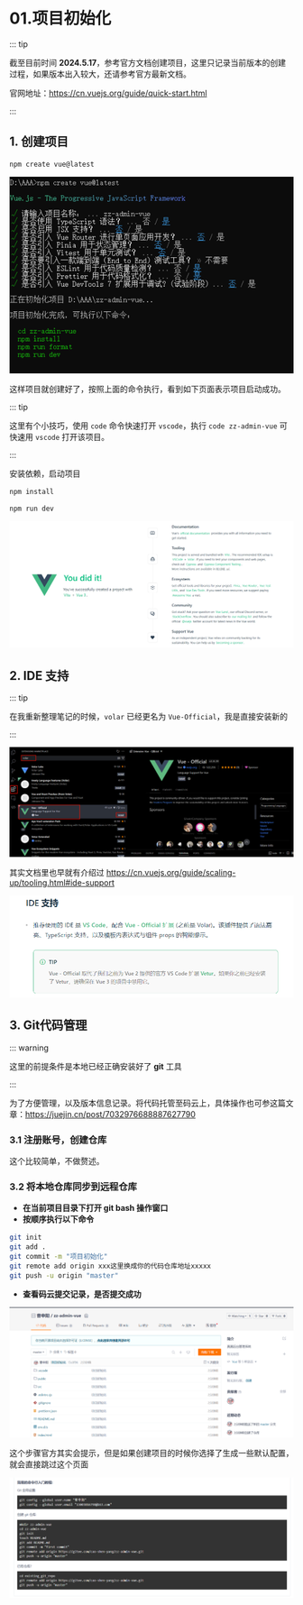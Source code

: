 # 01.项目初始化

::: tip

截至目前时间 **2024.5.17**，参考官方文档创建项目，这里只记录当前版本的创建过程，如果版本出入较大，还请参考官方最新文档。

官网地址：https://cn.vuejs.org/guide/quick-start.html

:::

## 1. 创建项目

```bash
npm create vue@latest
```

![image-20240517143053744](images/image-20240517143053744.png)

这样项目就创建好了，按照上面的命令执行，看到如下页面表示项目启动成功。

::: tip

这里有个小技巧，使用 `code` 命令快速打开 `vscode`，执行 `code zz-admin-vue` 可快速用 `vscode` 打开该项目。

:::

安装依赖，启动项目

```bash
npm install
```

```bash
npm run dev
```

![image-20240517143711206](images/image-20240517143711206.png)



## 2. IDE 支持

::: tip

在我重新整理笔记的时候，`volar` 已经更名为 `Vue-Official`，我是直接安装新的

:::

![image-20240517144404782](images/image-20240517144404782.png)

其实文档里也早就有介绍过 https://cn.vuejs.org/guide/scaling-up/tooling.html#ide-support

![image-20240517145829689](images/image-20240517145829689.png)

## 3. Git代码管理

::: warning

这里的前提条件是本地已经正确安装好了 **git** 工具

:::

为了方便管理，以及版本信息记录。将代码托管至码云上，具体操作也可参这篇文章：https://juejin.cn/post/7032976688887627790

### 3.1 注册账号，创建仓库

这个比较简单，不做赘述。

### 3.2 将本地仓库同步到远程仓库

- **在当前项目目录下打开 git bash 操作窗口**
- **按顺序执行以下命令**

```bash
git init 
git add .
git commit -m "项目初始化"
git remote add origin xxx这里换成你的代码仓库地址xxxxx
git push -u origin "master"
```

- **查看码云提交记录，是否提交成功**

![image-20240517150940083](images/image-20240517150940083.png)

这个步骤官方其实会提示，但是如果创建项目的时候你选择了生成一些默认配置，就会直接跳过这个页面

![image-20240517150905550](images/image-20240517150905550.png)